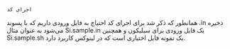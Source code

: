 	اجرای کد 
همانطور که ذکر شد برای اجرای کد احتیاج به فایل ورودی داریم که با پسوند .in ذخیره می‌شود به عنوان مثال Si.sample.in یک فایل ورودی برای سیلیکون و همچنین  Si.sample.sh  یک نمونه فایل اختیاری است که در لینوکس کاربرد دارد.